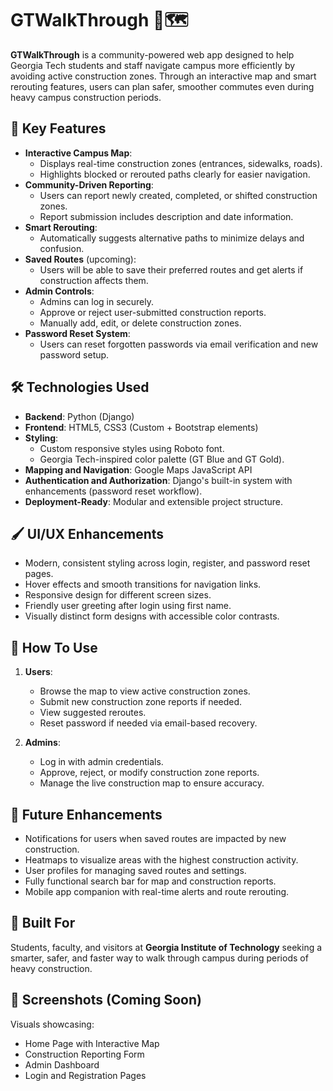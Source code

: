 # GTWalkThrough 🚧🗺️

**GTWalkThrough** is a community-powered web app designed to help Georgia Tech students and staff navigate campus more efficiently by avoiding active construction zones. Through an interactive map and smart rerouting features, users can plan safer, smoother commutes even during heavy campus construction periods.

## 🎯 Key Features

- **Interactive Campus Map**:
  - Displays real-time construction zones (entrances, sidewalks, roads).
  - Highlights blocked or rerouted paths clearly for easier navigation.
- **Community-Driven Reporting**:
  - Users can report newly created, completed, or shifted construction zones.
  - Report submission includes description and date information.
- **Smart Rerouting**:
  - Automatically suggests alternative paths to minimize delays and confusion.
- **Saved Routes** (upcoming):
  - Users will be able to save their preferred routes and get alerts if construction affects them.
- **Admin Controls**:
  - Admins can log in securely.
  - Approve or reject user-submitted construction reports.
  - Manually add, edit, or delete construction zones.
- **Password Reset System**:
  - Users can reset forgotten passwords via email verification and new password setup.

## 🛠️ Technologies Used

- **Backend**: Python (Django)
- **Frontend**: HTML5, CSS3 (Custom + Bootstrap elements)
- **Styling**:
  - Custom responsive styles using Roboto font.
  - Georgia Tech-inspired color palette (GT Blue and GT Gold).
- **Mapping and Navigation**: Google Maps JavaScript API
- **Authentication and Authorization**: Django's built-in system with enhancements (password reset workflow).
- **Deployment-Ready**: Modular and extensible project structure.

## 🖌️ UI/UX Enhancements

- Modern, consistent styling across login, register, and password reset pages.
- Hover effects and smooth transitions for navigation links.
- Responsive design for different screen sizes.
- Friendly user greeting after login using first name.
- Visually distinct form designs with accessible color contrasts.

## 📌 How To Use

1. **Users**:
   - Browse the map to view active construction zones.
   - Submit new construction zone reports if needed.
   - View suggested reroutes.
   - Reset password if needed via email-based recovery.

2. **Admins**:
   - Log in with admin credentials.
   - Approve, reject, or modify construction zone reports.
   - Manage the live construction map to ensure accuracy.

## 🚀 Future Enhancements

- Notifications for users when saved routes are impacted by new construction.
- Heatmaps to visualize areas with the highest construction activity.
- User profiles for managing saved routes and settings.
- Fully functional search bar for map and construction reports.
- Mobile app companion with real-time alerts and route rerouting.

## 📍 Built For

Students, faculty, and visitors at **Georgia Institute of Technology** seeking a smarter, safer, and faster way to walk through campus during periods of heavy construction.

## 📸 Screenshots (Coming Soon)

Visuals showcasing:
- Home Page with Interactive Map
- Construction Reporting Form
- Admin Dashboard
- Login and Registration Pages
